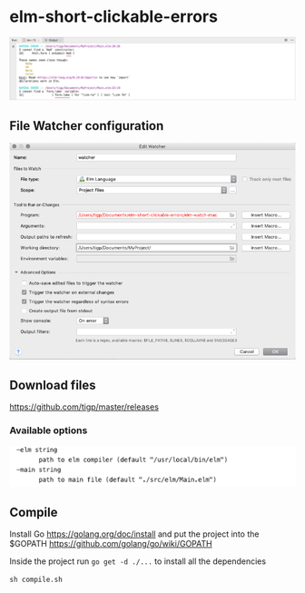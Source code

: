 # elm-short-clickable-errors

![alt text](https://github.com/tigp/elm-short-clickable-errors/blob/master/docs/JetBrains-Output.png "JetBrains Output")

## File Watcher configuration

![alt text](https://github.com/tigp/elm-short-clickable-errors/blob/master/docs/JetBrains-File-Watcher.png "File Watcher")

## Download files 

https://github.com/tigp/master/releases

### Available options

![alt text](https://github.com/tigp/elm-short-clickable-errors/blob/master/docs/Available-options.png "Available options")

## Compile

Install Go https://golang.org/doc/install and put the project into the $GOPATH https://github.com/golang/go/wiki/GOPATH

Inside the project run `go get -d ./...` to install all the dependencies

`sh compile.sh`






